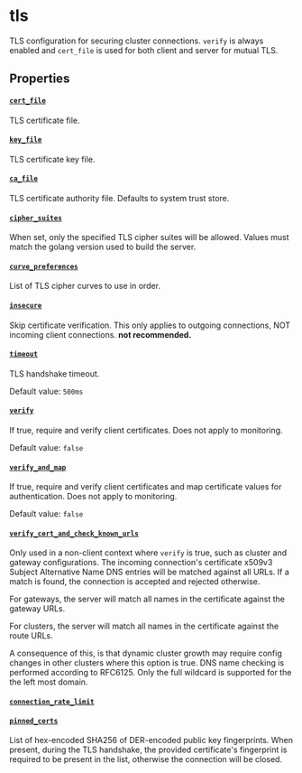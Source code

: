 # tls

TLS configuration for securing cluster connections.
`verify` is always enabled and `cert_file` is used for
both client and server for mutual TLS.

## Properties

#### [`cert_file`](cert_file/README.md)

TLS certificate file.

#### [`key_file`](key_file/README.md)

TLS certificate key file.

#### [`ca_file`](ca_file/README.md)

TLS certificate authority file. Defaults to system trust store.

#### [`cipher_suites`](cipher_suites/README.md)

When set, only the specified TLS cipher suites will be allowed. Values must match the golang version used to build the server.

#### [`curve_preferences`](curve_preferences/README.md)

List of TLS cipher curves to use in order.

#### [`insecure`](insecure/README.md)

Skip certificate verification. This only applies to outgoing connections, NOT incoming client connections. **not recommended.**

#### [`timeout`](timeout/README.md)

TLS handshake timeout.

Default value: `500ms`

#### [`verify`](verify/README.md)

If true, require and verify client certificates. Does not apply to monitoring.

Default value: `false`

#### [`verify_and_map`](verify_and_map/README.md)

If true, require and verify client certificates and map certificate values for authentication. Does not apply to monitoring.

Default value: `false`

#### [`verify_cert_and_check_known_urls`](verify_cert_and_check_known_urls/README.md)

Only used in a non-client context where `verify` is true, such as cluster and gateway configurations.
The incoming connection's certificate x509v3 Subject Alternative Name DNS entries will be matched against
all URLs. If a match is found, the connection is accepted and rejected otherwise.

For gateways, the server will match all names in the certificate against the gateway URLs.

For clusters, the server will match all names in the certificate against the route URLs.

A consequence of this, is that dynamic cluster growth may require config changes in other clusters where this
option is true. DNS name checking is performed according to RFC6125. Only the full wildcard is supported for the
the left most domain.

#### [`connection_rate_limit`](connection_rate_limit/README.md)



#### [`pinned_certs`](pinned_certs/README.md)

List of hex-encoded SHA256 of DER-encoded public key fingerprints. When present, during the TLS handshake, the
provided certificate's fingerprint is required to be present in the list, otherwise the connection will be
closed.

